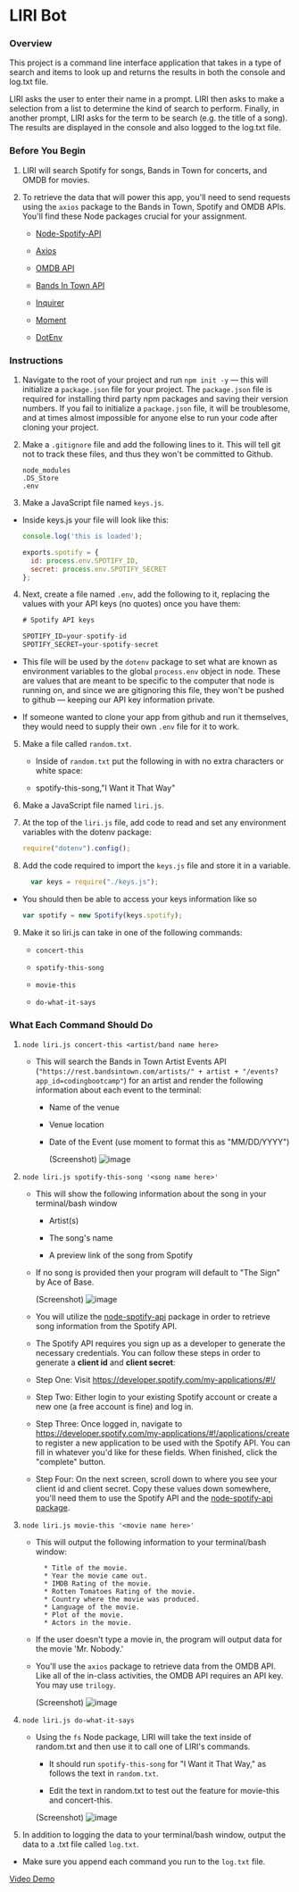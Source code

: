 # LIRI Bot

### Overview

This project is a command line interface application that takes in a type of search and items to look up and returns the results in both the console and log.txt file.

LIRI asks the user to enter their name in a prompt. LIRI then asks to make a selection from a list to determine the kind of search to perform. Finally, in another prompt, LIRI asks for the term to be search (e.g. the title of a song). The results are displayed in the console and also logged to the log.txt file.

### Before You Begin

1. LIRI will search Spotify for songs, Bands in Town for concerts, and OMDB for movies.

2. To retrieve the data that will power this app, you'll need to send requests using the `axios` package to the Bands in Town, Spotify      and OMDB APIs. You'll find these Node packages crucial for your assignment.

   * [Node-Spotify-API](https://www.npmjs.com/package/node-spotify-api)

   * [Axios](https://www.npmjs.com/package/axios)

   * [OMDB API](http://www.omdbapi.com)
   
   * [Bands In Town API](http://www.artists.bandsintown.com/bandsintown-api)

   * [Inquirer](https://www.npmjs.com/package/inquirer)

   * [Moment](https://www.npmjs.com/package/moment)

   * [DotEnv](https://www.npmjs.com/package/dotenv)
   
### Instructions

1. Navigate to the root of your project and run `npm init -y` &mdash; this will initialize a `package.json` file for your project. The      `package.json` file is required for installing third party npm packages and saving their version numbers. If you fail to initialize a    `package.json` file, it will be troublesome, and at times almost impossible for anyone else to run your code after cloning your           project.

2. Make a `.gitignore` file and add the following lines to it. This will tell git not to track these files, and thus they won't be          committed to Github.

    ```
    node_modules
    .DS_Store
    .env
    ```

3. Make a JavaScript file named `keys.js`.

  * Inside keys.js your file will look like this:

    ```js
    console.log('this is loaded');

    exports.spotify = {
      id: process.env.SPOTIFY_ID,
      secret: process.env.SPOTIFY_SECRET
    };
    ```

4. Next, create a file named `.env`, add the following to it, replacing the values with your API keys (no quotes) once you have them:

    ```js
    # Spotify API keys

    SPOTIFY_ID=your-spotify-id
    SPOTIFY_SECRET=your-spotify-secret

    ```

  * This file will be used by the `dotenv` package to set what are known as environment variables to the global `process.env` object in    node. These are values that are meant to be specific to the computer that node is running on, and since we are gitignoring this        file, they won't be pushed to github &mdash; keeping our API key information private.

  * If someone wanted to clone your app from github and run it themselves, they would need to supply their own `.env` file for it to       work.

5. Make a file called `random.txt`.

   * Inside of `random.txt` put the following in with no extra characters or white space:

   * spotify-this-song,"I Want it That Way"

6. Make a JavaScript file named `liri.js`.

7. At the top of the `liri.js` file, add code to read and set any environment variables with the dotenv package:

    ```js
    require("dotenv").config();
    ```

8. Add the code required to import the `keys.js` file and store it in a variable.

    ```js
      var keys = require("./keys.js");
    ```
  
* You should then be able to access your keys information like so

    ```js
    var spotify = new Spotify(keys.spotify);
    ```

9. Make it so liri.js can take in one of the following commands:

   * `concert-this`

   * `spotify-this-song`

   * `movie-this`

   * `do-what-it-says`

### What Each Command Should Do

1. `node liri.js concert-this <artist/band name here>`

   * This will search the Bands in Town Artist Events API (`"https://rest.bandsintown.com/artists/" + artist + "/events?app_id=codingbootcamp"`) for an artist and render the following information about each event to the terminal:

     * Name of the venue

     * Venue location

     * Date of the Event (use moment to format this as "MM/DD/YYYY")

        (Screenshot)
        ![image](assets\images\Sample_Concert_Search.JPG)

2. `node liri.js spotify-this-song '<song name here>'`

   * This will show the following information about the song in your terminal/bash window

     * Artist(s)

     * The song's name

     * A preview link of the song from Spotify


   * If no song is provided then your program will default to "The Sign" by Ace of Base.

        (Screenshot)
        ![image](assets\images\Sample_Song_Search.JPG)


   * You will utilize the [node-spotify-api](https://www.npmjs.com/package/node-spotify-api) package in order to retrieve song information from the Spotify API.

   * The Spotify API requires you sign up as a developer to generate the necessary credentials. You can follow these steps in order to generate a **client id** and **client secret**:

   * Step One: Visit <https://developer.spotify.com/my-applications/#!/>

   * Step Two: Either login to your existing Spotify account or create a new one (a free account is fine) and log in.

   * Step Three: Once logged in, navigate to <https://developer.spotify.com/my-applications/#!/applications/create> to register a new application to be used with the Spotify API. You can fill in whatever you'd like for these fields. When finished, click the "complete" button.

   * Step Four: On the next screen, scroll down to where you see your client id and client secret. Copy these values down somewhere, you'll need them to use the Spotify API and the [node-spotify-api package](https://www.npmjs.com/package/node-spotify-api).

3. `node liri.js movie-this '<movie name here>'`

   * This will output the following information to your terminal/bash window:

     ```
       * Title of the movie.
       * Year the movie came out.
       * IMDB Rating of the movie.
       * Rotten Tomatoes Rating of the movie.
       * Country where the movie was produced.
       * Language of the movie.
       * Plot of the movie.
       * Actors in the movie.
     ```

   * If the user doesn't type a movie in, the program will output data for the movie 'Mr. Nobody.'

   * You'll use the `axios` package to retrieve data from the OMDB API. Like all of the in-class activities, the OMDB API requires an API key. You may use `trilogy`.

      (Screenshot)
      ![image](assets\images\Sample_Movie_Search.JPG)

4. `node liri.js do-what-it-says`

   * Using the `fs` Node package, LIRI will take the text inside of random.txt and then use it to call one of LIRI's commands.

     * It should run `spotify-this-song` for "I Want it That Way," as follows the text in `random.txt`.

     * Edit the text in random.txt to test out the feature for movie-this and concert-this.

     (Screenshot)
     ![image](.\assets\images\Sample_Random_Search.JPG)

5. In addition to logging the data to your terminal/bash window, output the data to a .txt file called `log.txt`.

* Make sure you append each command you run to the `log.txt` file. 


[Video Demo](https://drive.google.com/file/d/1oOL2OoAM0BqHe-k-vx3HSSoGl4zSCf59/view)